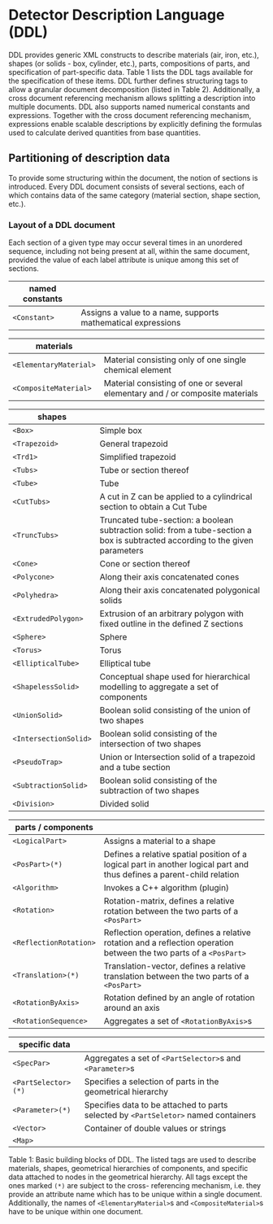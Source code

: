 # Detector Description Language (DDL)
DDL provides generic XML constructs to describe materials (air, iron, etc.), shapes (or solids - box, cylinder, etc.), parts, compositions of parts, and specification of part-specific data. Table 1 lists the DDL tags available for the specification of these items. DDL further defines structuring tags to allow a granular document decomposition (listed in Table 2). Additionally, a cross document referencing mechanism allows splitting a description into multiple documents. DDL also supports named numerical constants and expressions. Together with the cross document referencing mechanism, expressions enable scalable descriptions by explicitly defining the formulas used to calculate derived quantities from base quantities.
## Partitioning of description data
To provide some structuring within the document, the notion of sections is introduced. Every DDL document consists of several sections, each of which contains data of the same category (material section, shape section, etc.). 
### Layout of a DDL document
Each section of a given type may occur several times in an unordered sequence, including not being present at all, within the same document, provided the value of each label attribute is unique among this set of sections.


| named constants | |
|-----------------| --- |
| `<Constant>` | Assigns a value to a name, supports mathematical expressions | 

| materials | |
|-----------------| --- |
| ```<ElementaryMaterial>``` | Material consisting only of one single chemical element |
| ```<CompositeMaterial>``` | Material consisting of one or several elementary and / or composite materials |

| shapes | |
|-----------------| --- |
| ```<Box>``` | Simple box |
| ```<Trapezoid>``` | General trapezoid |
| ```<Trd1>``` | Simplified trapezoid |
| ```<Tubs>``` | Tube or section thereof |
| ```<Tube>``` | Tube |
| ```<CutTubs>``` | A cut in Z can be applied to a cylindrical section to obtain a Cut Tube |
| ```<TruncTubs>``` | Truncated tube-section: a boolean subtraction solid: from a tube-section a box is subtracted according to the given parameters |
| ```<Cone>``` | Cone or section thereof |
| ```<Polycone>``` | Along their axis concatenated cones |
| ```<Polyhedra>``` | Along their axis concatenated polygonical solids |
| ```<ExtrudedPolygon>``` | Extrusion of an arbitrary polygon with fixed outline in the defined Z sections |
| ```<Sphere>``` | Sphere |
| ```<Torus>``` | Torus |
| ```<EllipticalTube>``` | Elliptical tube |
| ```<ShapelessSolid>``` | Conceptual shape used for hierarchical modelling to aggregate a set of components |
| ```<UnionSolid>``` | Boolean solid consisting of the union of two shapes |
| ```<IntersectionSolid>``` | Boolean solid consisting of the intersection of two shapes |
| ```<PseudoTrap>``` | Union or Intersection solid of a trapezoid and a tube section |
| ```<SubtractionSolid>``` | Boolean solid consisting of the subtraction of two shapes |
| ```<Division>``` | Divided solid |

|  parts / components | |
|-----------------| --- |
| ```<LogicalPart>``` | Assigns a material to a shape |
| ```<PosPart>(*)``` | Defines a relative spatial position of a logical part in another logical part and thus defines a parent-child relation |
| ```<Algorithm>``` | Invokes a C++ algorithm (plugin) |
| ```<Rotation>``` | Rotation-matrix, defines a relative rotation between the two parts of a ```<PosPart>``` |
| ```<ReflectionRotation>``` | Reflection operation, defines a relative rotation and a reflection operation between the two parts of a ```<PosPart>``` |
| ```<Translation>(*)``` | Translation-vector, defines a relative translation between the two parts of a ```<PosPart>``` |
| ```<RotationByAxis>``` | Rotation defined by an angle of rotation around an axis |
| ```<RotationSequence>``` | Aggregates a set of ```<RotationByAxis>```s |
 
| specific data | |
|-----------------| --- |
| ```<SpecPar>``` | Aggregates a set of ```<PartSelector>```s and ```<Parameter>```s |
| ```<PartSelector>(*)``` | Specifies a selection of parts in the geometrical hierarchy |
| ```<Parameter>(*)``` | Specifies data to be attached to parts selected by ```<PartSeletor>``` named containers |
| ```<Vector>``` | Container of double values or strings |
| ```<Map>``` | 

Table 1: Basic building blocks of DDL. The listed tags are used to describe materials, shapes, geometrical hierarchies of components, and specific data attached to nodes in the geometrical hierarchy. All tags except the ones marked ```(*)``` are subject to the cross- referencing mechanism, i.e. they provide an attribute name which has to be unique within a single document. Additionally, the names of ```<ElementaryMaterial>```s and ```<CompositeMaterial>```s have to be unique within one document.
